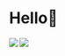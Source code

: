 # Hello👋

<img align="left" src="https://github-readme-stats.vercel.app/api?username=CMihai99&count_private=true&line_height=21&show_icons=true&hide_border=true&theme=dracula"/>

<img src="https://github-readme-stats.vercel.app/api/top-langs/?username=CMihai99&layout=compact&card_width=250&hide_border=true&theme=dracula"/>
